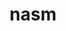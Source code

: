 ---
title: "nasm"
layout: cache
categories: [package, develop-2025-01-05]
meta: {"versions": ["2.16.03"], "compilers": ["gcc@=10.5.0", "gcc@=11.1.0", "gcc@=11.4.0", "gcc@=12.4.0", "gcc@=13.2.0", "gcc@=13.3.0", "gcc@=7.3.1", "gcc@=7.5.0", "gcc@=9.4.0", "oneapi@=2024.1.0", "oneapi@=2024.2.1"], "oss": ["amzn2", "centos7", "rhel8", "ubuntu18.04", "ubuntu20.04", "ubuntu22.04", "ubuntu24.04"], "platforms": ["linux"], "targets": ["aarch64", "neoverse_v1", "neoverse_v2", "ppc64le", "x86_64_v3", "x86_64_v4"], "stacks": ["aws-isc", "aws-isc-aarch64", "aws-pcluster-neoverse_v1", "aws-pcluster-x86_64_v4", "data-vis-sdk", "developer-tools-aarch64-linux-gnu", "developer-tools-x86_64_v3-linux-gnu", "e4s", "e4s-neoverse-v2", "e4s-oneapi", "e4s-power", "e4s-rocm-external", "hep", "ml-linux-aarch64-cpu", "ml-linux-aarch64-cuda", "ml-linux-x86_64-cpu", "ml-linux-x86_64-cuda", "radiuss", "root"], "num_specs": 15, "num_specs_by_stack": {"aws-isc-aarch64": 1, "root": 15, "aws-pcluster-neoverse_v1": 1, "aws-isc": 1, "aws-pcluster-x86_64_v4": 2, "developer-tools-x86_64_v3-linux-gnu": 1, "developer-tools-aarch64-linux-gnu": 1, "radiuss": 1, "e4s-power": 1, "data-vis-sdk": 1, "e4s-neoverse-v2": 1, "e4s": 1, "hep": 1, "e4s-rocm-external": 1, "e4s-oneapi": 1, "ml-linux-aarch64-cuda": 1, "ml-linux-aarch64-cpu": 1, "ml-linux-x86_64-cuda": 1, "ml-linux-x86_64-cpu": 1}}
spec_details: [{"hash": "lddddea7w5voxfgmt4ntk4ohupywojzu", "compiler": "gcc@=7.3.1", "versions": ["2.16.03"], "os": "amzn2", "platform": "linux", "target": "aarch64", "variants": ["build_system=autotools"], "stacks": ["aws-isc-aarch64", "root"], "size": "-", "tarball": "https://binaries.spack.io/develop-2025-01-05/build_cache/linux-amzn2-aarch64/gcc-7.3.1/nasm-2.16.03/linux-amzn2-aarch64-gcc-7.3.1-nasm-2.16.03-lddddea7w5voxfgmt4ntk4ohupywojzu.spack"}, {"hash": "xuywjyjlrgh26mnvvr64oikfoljddtkv", "compiler": "gcc@=12.4.0", "versions": ["2.16.03"], "os": "amzn2", "platform": "linux", "target": "neoverse_v1", "variants": ["build_system=autotools"], "stacks": ["root", "aws-pcluster-neoverse_v1"], "size": "-", "tarball": "https://binaries.spack.io/develop-2025-01-05/build_cache/linux-amzn2-neoverse_v1/gcc-12.4.0/nasm-2.16.03/linux-amzn2-neoverse_v1-gcc-12.4.0-nasm-2.16.03-xuywjyjlrgh26mnvvr64oikfoljddtkv.spack"}, {"hash": "cyzl7bcbhtjlpieg2eavmtiga2x5f63w", "compiler": "gcc@=7.3.1", "versions": ["2.16.03"], "os": "amzn2", "platform": "linux", "target": "x86_64_v3", "variants": ["build_system=autotools"], "stacks": ["root", "aws-isc"], "size": "-", "tarball": "https://binaries.spack.io/develop-2025-01-05/build_cache/linux-amzn2-x86_64_v3/gcc-7.3.1/nasm-2.16.03/linux-amzn2-x86_64_v3-gcc-7.3.1-nasm-2.16.03-cyzl7bcbhtjlpieg2eavmtiga2x5f63w.spack"}, {"hash": "2eqpbpokwejoawwissq3qlyukkqh4csf", "compiler": "oneapi@=2024.1.0", "versions": ["2.16.03"], "os": "amzn2", "platform": "linux", "target": "x86_64_v3", "variants": ["build_system=autotools"], "stacks": ["root", "aws-pcluster-x86_64_v4"], "size": "-", "tarball": "https://binaries.spack.io/develop-2025-01-05/build_cache/linux-amzn2-x86_64_v3/oneapi-2024.1.0/nasm-2.16.03/linux-amzn2-x86_64_v3-oneapi-2024.1.0-nasm-2.16.03-2eqpbpokwejoawwissq3qlyukkqh4csf.spack"}, {"hash": "qgzxxiorh5agzpdch6umolivg5triitv", "compiler": "oneapi@=2024.1.0", "versions": ["2.16.03"], "os": "amzn2", "platform": "linux", "target": "x86_64_v4", "variants": ["build_system=autotools"], "stacks": ["root", "aws-pcluster-x86_64_v4"], "size": "-", "tarball": "https://binaries.spack.io/develop-2025-01-05/build_cache/linux-amzn2-x86_64_v4/oneapi-2024.1.0/nasm-2.16.03/linux-amzn2-x86_64_v4-oneapi-2024.1.0-nasm-2.16.03-qgzxxiorh5agzpdch6umolivg5triitv.spack"}, {"hash": "zkbaw4uxxev2alssbukojkanihokveli", "compiler": "gcc@=10.5.0", "versions": ["2.16.03"], "os": "centos7", "platform": "linux", "target": "x86_64_v3", "variants": ["build_system=autotools"], "stacks": ["developer-tools-x86_64_v3-linux-gnu", "root"], "size": "-", "tarball": "https://binaries.spack.io/develop-2025-01-05/build_cache/linux-centos7-x86_64_v3/gcc-10.5.0/nasm-2.16.03/linux-centos7-x86_64_v3-gcc-10.5.0-nasm-2.16.03-zkbaw4uxxev2alssbukojkanihokveli.spack"}, {"hash": "rw2vuhku5xhrx3edjmsktnkyzbym5oam", "compiler": "gcc@=13.3.0", "versions": ["2.16.03"], "os": "rhel8", "platform": "linux", "target": "aarch64", "variants": ["build_system=autotools"], "stacks": ["developer-tools-aarch64-linux-gnu", "root"], "size": "-", "tarball": "https://binaries.spack.io/develop-2025-01-05/build_cache/linux-rhel8-aarch64/gcc-13.3.0/nasm-2.16.03/linux-rhel8-aarch64-gcc-13.3.0-nasm-2.16.03-rw2vuhku5xhrx3edjmsktnkyzbym5oam.spack"}, {"hash": "i62345sp3brv6lbefa65rf42uji2tfuw", "compiler": "gcc@=7.5.0", "versions": ["2.16.03"], "os": "ubuntu18.04", "platform": "linux", "target": "x86_64_v3", "variants": ["build_system=autotools"], "stacks": ["root", "radiuss"], "size": "-", "tarball": "https://binaries.spack.io/develop-2025-01-05/build_cache/linux-ubuntu18.04-x86_64_v3/gcc-7.5.0/nasm-2.16.03/linux-ubuntu18.04-x86_64_v3-gcc-7.5.0-nasm-2.16.03-i62345sp3brv6lbefa65rf42uji2tfuw.spack"}, {"hash": "j3pbngkotrbh3l63ape3eacbtsxvytpl", "compiler": "gcc@=9.4.0", "versions": ["2.16.03"], "os": "ubuntu20.04", "platform": "linux", "target": "ppc64le", "variants": ["build_system=autotools"], "stacks": ["root", "e4s-power"], "size": "-", "tarball": "https://binaries.spack.io/develop-2025-01-05/build_cache/linux-ubuntu20.04-ppc64le/gcc-9.4.0/nasm-2.16.03/linux-ubuntu20.04-ppc64le-gcc-9.4.0-nasm-2.16.03-j3pbngkotrbh3l63ape3eacbtsxvytpl.spack"}, {"hash": "cw7ejfzzvgftlsogrwcgxnluturuizrg", "compiler": "gcc@=11.1.0", "versions": ["2.16.03"], "os": "ubuntu20.04", "platform": "linux", "target": "x86_64_v3", "variants": ["build_system=autotools"], "stacks": ["root", "data-vis-sdk"], "size": "-", "tarball": "https://binaries.spack.io/develop-2025-01-05/build_cache/linux-ubuntu20.04-x86_64_v3/gcc-11.1.0/nasm-2.16.03/linux-ubuntu20.04-x86_64_v3-gcc-11.1.0-nasm-2.16.03-cw7ejfzzvgftlsogrwcgxnluturuizrg.spack"}, {"hash": "uwxykil6vk4mvbg2sjvmhgyvw4qyqucp", "compiler": "gcc@=11.4.0", "versions": ["2.16.03"], "os": "ubuntu22.04", "platform": "linux", "target": "neoverse_v2", "variants": ["build_system=autotools"], "stacks": ["root", "e4s-neoverse-v2"], "size": "-", "tarball": "https://binaries.spack.io/develop-2025-01-05/build_cache/linux-ubuntu22.04-neoverse_v2/gcc-11.4.0/nasm-2.16.03/linux-ubuntu22.04-neoverse_v2-gcc-11.4.0-nasm-2.16.03-uwxykil6vk4mvbg2sjvmhgyvw4qyqucp.spack"}, {"hash": "bfjxq6flxfig3ij2rybmig5dpns25rnc", "compiler": "gcc@=11.4.0", "versions": ["2.16.03"], "os": "ubuntu22.04", "platform": "linux", "target": "x86_64_v3", "variants": ["build_system=autotools"], "stacks": ["e4s", "root", "hep", "e4s-rocm-external"], "size": "-", "tarball": "https://binaries.spack.io/develop-2025-01-05/build_cache/linux-ubuntu22.04-x86_64_v3/gcc-11.4.0/nasm-2.16.03/linux-ubuntu22.04-x86_64_v3-gcc-11.4.0-nasm-2.16.03-bfjxq6flxfig3ij2rybmig5dpns25rnc.spack"}, {"hash": "q4enyihcvovdtrgf4rnfmbujdgkqwbas", "compiler": "oneapi@=2024.2.1", "versions": ["2.16.03"], "os": "ubuntu22.04", "platform": "linux", "target": "x86_64_v3", "variants": ["build_system=autotools"], "stacks": ["root", "e4s-oneapi"], "size": "-", "tarball": "https://binaries.spack.io/develop-2025-01-05/build_cache/linux-ubuntu22.04-x86_64_v3/oneapi-2024.2.1/nasm-2.16.03/linux-ubuntu22.04-x86_64_v3-oneapi-2024.2.1-nasm-2.16.03-q4enyihcvovdtrgf4rnfmbujdgkqwbas.spack"}, {"hash": "dodxhyxt2qsymodp5wm3fimdhp4zjuxn", "compiler": "gcc@=13.2.0", "versions": ["2.16.03"], "os": "ubuntu24.04", "platform": "linux", "target": "aarch64", "variants": ["build_system=autotools"], "stacks": ["ml-linux-aarch64-cuda", "root", "ml-linux-aarch64-cpu"], "size": "-", "tarball": "https://binaries.spack.io/develop-2025-01-05/build_cache/linux-ubuntu24.04-aarch64/gcc-13.2.0/nasm-2.16.03/linux-ubuntu24.04-aarch64-gcc-13.2.0-nasm-2.16.03-dodxhyxt2qsymodp5wm3fimdhp4zjuxn.spack"}, {"hash": "p2hn7qg7mvnk2umkzgz74jzv3kykmtmj", "compiler": "gcc@=13.2.0", "versions": ["2.16.03"], "os": "ubuntu24.04", "platform": "linux", "target": "x86_64_v3", "variants": ["build_system=autotools"], "stacks": ["root", "ml-linux-x86_64-cuda", "ml-linux-x86_64-cpu"], "size": "-", "tarball": "https://binaries.spack.io/develop-2025-01-05/build_cache/linux-ubuntu24.04-x86_64_v3/gcc-13.2.0/nasm-2.16.03/linux-ubuntu24.04-x86_64_v3-gcc-13.2.0-nasm-2.16.03-p2hn7qg7mvnk2umkzgz74jzv3kykmtmj.spack"}]
---